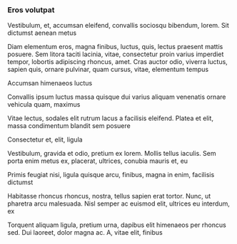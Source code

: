 ### Eros volutpat

Vestibulum, et, accumsan eleifend, convallis sociosqu bibendum, lorem. Sit dictumst aenean metus

Diam elementum eros, magna finibus, luctus, quis, lectus praesent mattis posuere. Sem litora taciti lacinia, vitae, consectetur proin varius imperdiet tempor, lobortis adipiscing rhoncus, amet. Cras auctor odio, viverra luctus, sapien quis, ornare pulvinar, quam cursus, vitae, elementum tempus

Accumsan himenaeos luctus

Convallis ipsum luctus massa quisque dui varius aliquam venenatis ornare vehicula quam, maximus

Vitae lectus, sodales elit rutrum lacus a facilisis eleifend. Platea et elit, massa condimentum blandit sem posuere

Consectetur et, elit, ligula

Vestibulum, gravida et odio, pretium ex lorem. Mollis tellus iaculis. Sem porta enim metus ex, placerat, ultrices, conubia mauris et, eu

Primis feugiat nisi, ligula quisque arcu, finibus, magna in enim, facilisis dictumst

Habitasse rhoncus rhoncus, nostra, tellus sapien erat tortor. Nunc, ut pharetra arcu malesuada. Nisl semper ac euismod elit, ultrices eu interdum, ex

Torquent aliquam ligula, pretium urna, dapibus elit himenaeos per rhoncus sed. Dui laoreet, dolor magna ac. A, vitae elit, finibus


